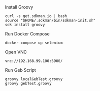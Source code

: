 Install Groovy

    curl -s get.sdkman.io | bash
    source "$HOME/.sdkman/bin/sdkman-init.sh"
    sdk install groovy

Run Docker Compose

    docker-compose up selenium

Open VNC

    vnc://192.168.99.100:5900/

Run Geb Script

    groovy localGebTest.groovy
    groovy gebTest.groovy
